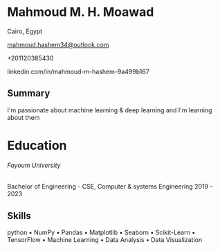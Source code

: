 # Mahmoud M. H. Moawad
Cairo, Egypt

mahmoud.hashem34@outlook.com

+201120385430

linkedin.com/in/mahmoud-m-hashem-9a499b167
## Summary
I'm passionate about machine learning & deep learning and I'm learning about them

# Education
###### Fayoum University
Bachelor of Engineering - CSE, Computer & systems Engineering
2019 - 2023

## Skills
python • NumPy • Pandas • Matplotlib • Seaborn • Scikit-Learn • TensorFlow • Machine Learning • Data Analysis • Data Visualization
